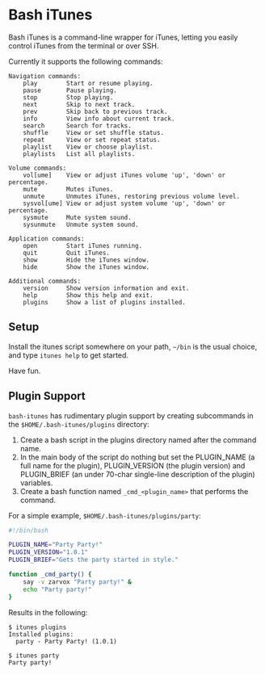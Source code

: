 Bash iTunes
===========

Bash iTunes is a command-line wrapper for iTunes, letting you easily
control iTunes from the terminal or over SSH.

Currently it supports the following commands:

```
Navigation commands:
    play        Start or resume playing.
    pause       Pause playing.
    stop        Stop playing.
    next        Skip to next track.
    prev        Skip back to previous track.
    info        View info about current track.
    search      Search for tracks.
    shuffle     View or set shuffle status.
    repeat      View or set repeat status.
    playlist    View or choose playlist.
    playlists   List all playlists.

Volume commands:
    vol[ume]    View or adjust iTunes volume 'up', 'down' or percentage.
    mute        Mutes iTunes.
    unmute      Unmutes iTunes, restoring previous volume level.
    sysvol[ume] View or adjust system volume 'up', 'down' or percentage.
    sysmute     Mute system sound.
    sysunmute   Unmute system sound.

Application commands:
    open        Start iTunes running.
    quit        Quit iTunes.
    show        Hide the iTunes window.
    hide        Show the iTunes window.

Additional commands:
    version     Show version information and exit.
    help        Show this help and exit.
    plugins     Show a list of plugins installed.
```

Setup
-----

Install the itunes script somewhere on your path, `~/bin` is
the usual choice, and type `itunes help` to get started.

Have fun.

Plugin Support
--------------

`bash-itunes` has rudimentary plugin support by creating subcommands
in the `$HOME/.bash-itunes/plugins` directory:

 1. Create a bash script in the plugins directory named after the command name.
 2. In the main body of the script do nothing but set the PLUGIN_NAME
    (a full name for the plugin), PLUGIN_VERSION (the plugin version) and
    PLUGIN_BRIEF (an under 70-char single-line description of the plugin)
    variables.
 3. Create a bash function named `_cmd_<plugin_name>` that performs the
    command.

For a simple example, `$HOME/.bash-itunes/plugins/party`:

```bash
#!/bin/bash

PLUGIN_NAME="Party Party!"
PLUGIN_VERSION="1.0.1"
PLUGIN_BRIEF="Gets the party started in style."

function _cmd_party() {
    say -v zarvox "Party party!" &
    echo "Party party!"
}
```

Results in the following:

```
$ itunes plugins
Installed plugins:
  party - Party Party! (1.0.1)

$ itunes party
Party party!
```
